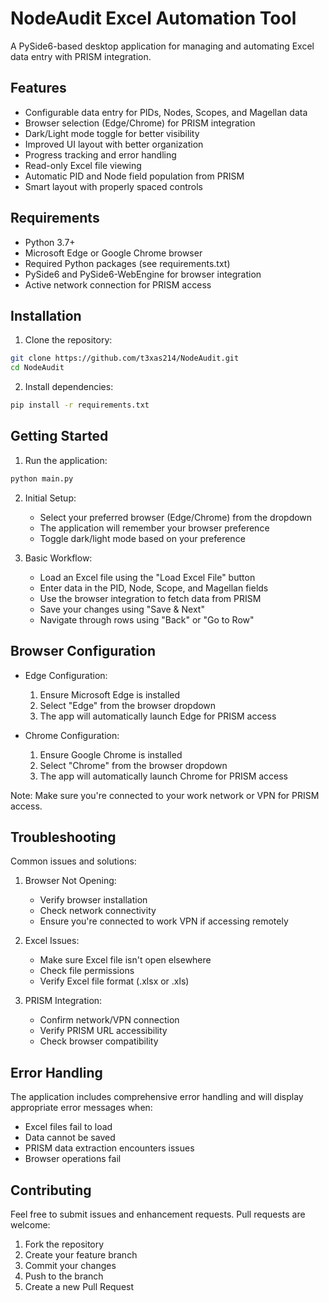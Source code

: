 # NodeAudit Excel Automation Tool

A PySide6-based desktop application for managing and automating Excel data entry with PRISM integration.

## Features

- Configurable data entry for PIDs, Nodes, Scopes, and Magellan data
- Browser selection (Edge/Chrome) for PRISM integration
- Dark/Light mode toggle for better visibility
- Improved UI layout with better organization
- Progress tracking and error handling
- Read-only Excel file viewing
- Automatic PID and Node field population from PRISM
- Smart layout with properly spaced controls

## Requirements

- Python 3.7+
- Microsoft Edge or Google Chrome browser
- Required Python packages (see requirements.txt)
- PySide6 and PySide6-WebEngine for browser integration
- Active network connection for PRISM access

## Installation

1. Clone the repository:
```bash
git clone https://github.com/t3xas214/NodeAudit.git
cd NodeAudit
```

2. Install dependencies:
```bash
pip install -r requirements.txt
```

## Getting Started

1. Run the application:
```bash
python main.py
```

2. Initial Setup:
   - Select your preferred browser (Edge/Chrome) from the dropdown
   - The application will remember your browser preference
   - Toggle dark/light mode based on your preference

3. Basic Workflow:
   - Load an Excel file using the "Load Excel File" button
   - Enter data in the PID, Node, Scope, and Magellan fields
   - Use the browser integration to fetch data from PRISM
   - Save your changes using "Save & Next"
   - Navigate through rows using "Back" or "Go to Row"

## Browser Configuration

- Edge Configuration:
  1. Ensure Microsoft Edge is installed
  2. Select "Edge" from the browser dropdown
  3. The app will automatically launch Edge for PRISM access

- Chrome Configuration:
  1. Ensure Google Chrome is installed
  2. Select "Chrome" from the browser dropdown
  3. The app will automatically launch Chrome for PRISM access

Note: Make sure you're connected to your work network or VPN for PRISM access.

## Troubleshooting

Common issues and solutions:

1. Browser Not Opening:
   - Verify browser installation
   - Check network connectivity
   - Ensure you're connected to work VPN if accessing remotely

2. Excel Issues:
   - Make sure Excel file isn't open elsewhere
   - Check file permissions
   - Verify Excel file format (.xlsx or .xls)

3. PRISM Integration:
   - Confirm network/VPN connection
   - Verify PRISM URL accessibility
   - Check browser compatibility

## Error Handling

The application includes comprehensive error handling and will display appropriate error messages when:
- Excel files fail to load
- Data cannot be saved
- PRISM data extraction encounters issues
- Browser operations fail

## Contributing

Feel free to submit issues and enhancement requests. Pull requests are welcome:

1. Fork the repository
2. Create your feature branch
3. Commit your changes
4. Push to the branch
5. Create a new Pull Request
